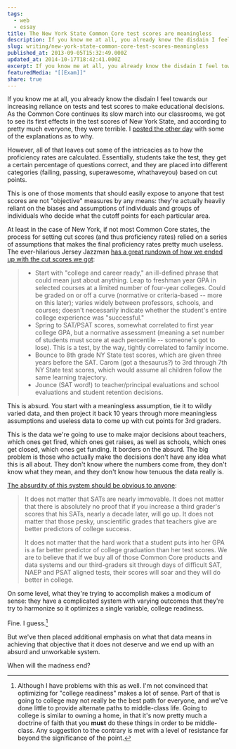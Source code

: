 ```yaml
---
tags:
  - web
  - essay
title: The New York State Common Core test scores are meaningless
description: If you know me at all, you already know the disdain I feel towards our increasing reliance on tests and test scores to make educational decisions. As the Common Core continues its slow march into our classrooms, we got to see its first effects in the test scores of New York State, and according to \[…]
slug: writing/new-york-state-common-core-test-scores-meaningless
published_at: 2013-09-05T15:32:49.000Z
updated_at: 2014-10-17T18:42:41.000Z
excerpt: If you know me at all, you already know the disdain I feel towards our increasing reliance on tests and test scores to make educational decisions. As the Common Core continues its slow march into our classrooms, we got to see its first effects in the test scores of New York State, and according to \[…]
featuredMedia: "[[Exam]]"
share: true
---
```


If you know me at all, you already know the disdain I feel towards our increasing reliance on tests and test scores to make educational decisions. As the Common Core continues its slow march into our classrooms, we got to see its first effects in the test scores of New York State, and according to pretty much everyone, they were terrible. I [posted the other day](https://jamesdigioia.com/editorial-trouble-common-core/) with some of the explanations as to why.

However, all of that leaves out some of the intricacies as to how the proficiency rates are calculated. Essentially, students take the test, they get a certain percentage of questions correct, and they are placed into different categories (failing, passing, superawesome, whathaveyou) based on cut points.

This is one of those moments that should easily expose to anyone that test scores are not "objective" measures by any means: they're actually heavily reliant on the biases and assumptions of individuals and groups of individuals who decide what the cutoff points for each particular area.

At least in the case of New York, if not most Common Core states, the process for setting cut scores (and thus proficiency rates) relied on a series of assumptions that makes the final proficiency rates pretty much useless. The ever-hilarious Jersey Jazzman [has a great rundown of how we ended up with the cut scores we got](http://jerseyjazzman.blogspot.com/2013/08/scoring-ny-tests-with-triple-lindy.html):

> - Start with "college and career ready," an ill-defined phrase that could mean just about anything. Leap to freshman year GPA in selected courses at a limited number of four-year colleges. Could be graded on or off a curve (normative or criteria-based -- more on this later); varies widely between professors, schools, and courses; doesn't necessarily indicate whether the student's entire college experience was "successful."
> - Spring to SAT/PSAT scores, somewhat correlated to first year college GPA, but a normative assessment (meaning a set number of students must score at each percentile -- someone's got to lose). This is a test, by the way, tightly correlated to family income.
> - Bounce to 8th grade NY State test scores, which are given three years before the SAT. Carom (got a thesaurus?) to 3rd through 7th NY State test scores, which would assume all children follow the same learning trajectory.
> - Jounce (SAT word!) to teacher/principal evaluations and school evaluations and student retention decisions.

This is absurd. You start with a meaningless assumption, tie it to wildly varied data, and then project it back 10 years through more meaningless assumptions and useless data to come up with cut points for 3rd graders.

This is the data we're going to use to make major decisions about teachers, which ones get fired, which ones get raises, as well as schools, which ones get closed, which ones get funding. It borders on the absurd. The big problem is those who actually make the decisions don't have any idea what this is all about. They don't know where the numbers come from, they don't know what they mean, and they don't know how tenuous the data really is.

[The absurdity of this system should be obvious to anyone](http://www.washingtonpost.com/blogs/answer-sheet/wp/2013/08/12/how-come-officials-could-predict-results-on-new-test-scores/):

> It does not matter that SATs are nearly immovable. It does not matter that there is absolutely no proof that if you increase a third grader's scores that his SATs, nearly a decade later, will go up. It does not matter that those pesky, unscientific grades that teachers give are better predictors of college success.
>
> It does not matter that the hard work that a student puts into her GPA is a far better predictor of college graduation than her test scores. We are to believe that if we buy all of those Common Core products and data systems and our third-graders sit through days of difficult SAT, NAEP and PSAT aligned tests, their scores will soar and they will do better in college.

On some level, what they're trying to accomplish makes a modicum of sense: they have a complicated system with varying outcomes that they're try to harmonize so it optimizes a single variable, college readiness.

Fine. I guess.[^1]

But we've then placed additional emphasis on what that data means in achieving that objective that it does not deserve and we end up with an absurd and unworkable system.

When will the madness end?

[^1]: Although I have problems with this as well. I'm not convinced that optimizing for "college readiness" makes a lot of sense. Part of that is going to college may not really be the best path for everyone, and we've done little to provide alternate paths to middle-class life. Going to college is similar to owning a home, in that it's now pretty much a doctrine of faith that you **must** do these things in order to be middle-class. Any suggestion to the contrary is met with a level of resistance far beyond the significance of the point.
